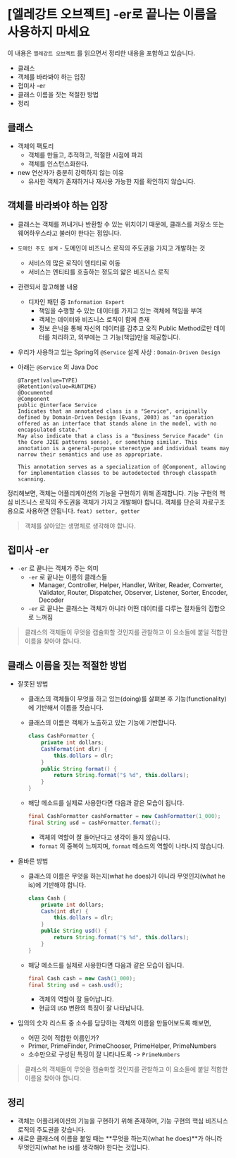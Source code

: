 # [엘레강트 오브젝트] -er로 끝나는 이름을 사용하지 마세요

이 내용은 `엘레강트 오브젝트` 를 읽으면서 정리한 내용을 포함하고 있습니다.
- 클래스
- 객체를 바라봐야 하는 입장
- 접미사 -er
- 클래스 이름을 짓는 적절한 방법
- 정리

## 클래스

- 객체의 팩토리
  - 객체를 만들고, 추적하고, 적절한 시점에 파괴
  - 객체를 인스턴스화한다.
- new 연산자가 충분히 강력하지 않는 이유 
  - 유사한 객체가 존재하거나 재사용 가능한 지를 확인하지 않습니다.

## 객체를 바라봐야 하는 입장

- 클래스는 객체를 꺼내거나 반환할 수 있는 위치이기 때문에, 클래스를 저장소 또는 웨어하우스라고 불러야 한다는 점입니다.
- `도메인 주도 설계` - 도메인이 비즈니스 로직의 주도권을 가지고 개발하는 것
  - 서비스의 많은 로직이 엔티티로 이동
  - 서비스는 엔티티를 호출하는 정도의 얇은 비즈니스 로직 

- 관련되서 참고해볼 내용 
  - 디자인 패턴 중 `Information Expert`
    - 책임을 수행할 수 있는 데이터를 가지고 있는 객체에 책임을 부여 
    - 객체는 데이터와 비즈니스 로직이 함께 존재
    - 정보 은닉을 통해 자신의 데이터를 감추고 오직 Public Method로만 데이터를 처리하고, 외부에는 그 기능(책임)만을 제공합니다.

- 우리가 사용하고 있는 Spring의 `@Service` 설계 사상 : `Domain-Driven Design`
- 아래는 `@Service` 의 Java Doc
  ```
  @Target(value=TYPE)
  @Retention(value=RUNTIME)
  @Documented
  @Component
  public @interface Service
  Indicates that an annotated class is a "Service", originally defined by Domain-Driven Design (Evans, 2003) as "an operation offered as an interface that stands alone in the model, with no encapsulated state."
  May also indicate that a class is a "Business Service Facade" (in the Core J2EE patterns sense), or something similar. This annotation is a general-purpose stereotype and individual teams may narrow their semantics and use as appropriate.
    
  This annotation serves as a specialization of @Component, allowing for implementation classes to be autodetected through classpath scanning.
  ```

정리해보면, 객체는 어플리케이션의 기능을 구현하기 위해 존재합니다. 기능 구현의 핵심 비즈니스 로직의 주도권을 객체가 가지고 개발해야 합니다.
객체를 단순히 자료구조 용으로 사용하면 안됩니다. `feat) setter, getter`

> 객체를 살아있는 생명체로 생각해야 합니다.

## 접미사 -er

- `-er` 로 끝나는 객체가 주는 의미
  - `-er` 로 끝나는 이름의 클래스들
    - Manager, Controller, Helper, Handler, Writer, Reader, Converter, Validator, Router, Dispatcher, Observer, Listener, Sorter, Encoder, Decoder
  - `-er` 로 끝나는 클래스는 객체가 아니라 어떤 데이터를 다루는 절차들의 집합으로 느껴짐

> 클래스의 객체들이 무엇을 캡슐화할 것인지를 관찰하고 이 요소들에 붙일 적합한 이름을 찾아야 합니다.

## 클래스 이름을 짓는 적절한 방법

- 잘못된 방법
  - 클래스의 객체들이 무엇을 하고 있는(doing)를 살펴본 후 기능(functionality)에 기반해서 이름을 짓습니다.
  - 클래스의 이름은 객체가 노출하고 있는 기능에 기반합니다.
    ```java
    class CashFormatter {
    	private int dollars;
    	CashFormat(int dlr) {
    		this.dollars = dlr;
    	}
    	public String format() {
    		return String.format("$ %d", this.dollars);
    	}
    }
    ```
    
  - 해당 메소드를 실제로 사용한다면 다음과 같은 모습이 됩니다.
    ```java
    final CashFormatter cashFormatter = new CashFormatter(1_000);
    final String usd = cashFormatter.format();
    ```
    - 객체의 역할이 잘 들어난다고 생각이 들지 않습니다.
    - `format` 의 중복이 느껴지며, `format` 메소드의 역할이 나타나지 않습니다.

- 올바른 방법
  - 클래스의 이름은 무엇을 하는지(what he does)가 아니라 무엇인지(what he is)에 기반해야 합니다.

    ```java
    class Cash {
    	private int dollars;
    	Cash(int dlr) {
    		this.dollars = dlr;
    	}
    	public String usd() {
    		return String.format("$ %d", this.dollars);
    	}
    }
    ```

  - 해당 메소드를 실제로 사용한다면 다음과 같은 모습이 됩니다.

    ```java
    final Cash cash = new Cash(1_000);
    final String usd = cash.usd();
    ```
    - 객체의 역할이 잘 들어납니다.
    - 현금의 `USD` 변환의 특징이 잘 나타납니다.

- 임의의 숫자 리스트 중 소수를 담당하는 객체의 이름을 만들어보도록 해보면,
  - 어떤 것이 적합한 이름인가? 
  - Primer, PrimeFinder, PrimeChooser, PrimeHelper, PrimeNumbers
  - 소수만으로 구성된 특징이 잘 나타나도록 -> `PrimeNumbers` 

> 클래스의 객체들이 무엇을 캡슐화할 것인지를 관찰하고 이 요소들에 붙일 적합한 이름을 찾아야 합니다.

## 정리

- 객체는 어플리케이션의 기능을 구현하기 위해 존재하며, 기능 구현의 핵심 비즈니스 로직의 주도권을 갖습니다.
- 새로운 클래스에 이름을 붙일 때는 **무엇을 하는지(what he does)**가 아니라 무엇인지(what he is)를 생각해야 한다는 것입니다.
